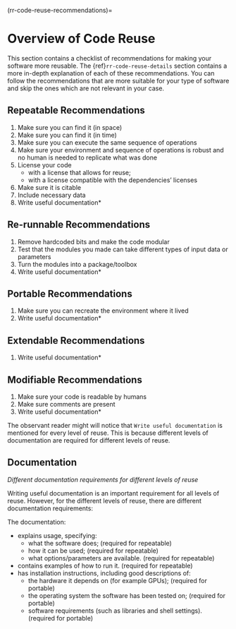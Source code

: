 (rr-code-reuse-recommendations)=
# Overview of Code Reuse

This section contains a checklist of recommendations for making your software more reusable.
The {ref}`rr-code-reuse-details` section contains a more in-depth explanation of each of these recommendations.
You can follow the recommendations that are more suitable for your type of software and skip the ones which are not relevant in your case.

## Repeatable Recommendations

1. Make sure you can find it (in space)
1. Make sure you can find it (in time)
1. Make sure you can execute the same sequence of operations
1. Make sure your environment and sequence of operations is robust and no human is needed to replicate what was done
1. License your code
    - with a license that allows for reuse;
    - with a license compatible with the dependencies’ licenses
1. Make sure it is citable
1. Include necessary data
1. Write useful documentation*

## Re-runnable Recommendations

1. Remove hardcoded bits and make the code modular
1. Test that the modules you made can take different types of input data or parameters
1. Turn the modules into a package/toolbox
1. Write useful documentation*

## Portable Recommendations
1. Make sure you can recreate the environment where it lived
1. Write useful documentation*

## Extendable Recommendations
1. Write useful documentation*

## Modifiable Recommendations
1. Make sure your code is readable by humans
1. Make sure comments are present
1. Write useful documentation*

The observant reader might will notice that `Write useful documentation` is mentioned for every level of reuse.
This is because different levels of documentation are required for different levels of reuse.

## Documentation

*Different documentation requirements for different levels of reuse*

Writing useful documentation is an important requirement for all levels of reuse.
However, for the different levels of reuse, there are different documentation requirements:

The documentation:
- explains usage, specifying:
  - what the software does; (required for repeatable)
  - how it can be used; (required for repeatable)
  - what options/parameters are available. (required for repeatable)
- contains examples of how to run it. (required for repeatable)
- has installation instructions, including good descriptions of:
  - the hardware it depends on (for example GPUs); (required for portable)
  - the operating system the software has been tested on; (required for portable)
  - software requirements (such as libraries and shell settings). (required for portable)
